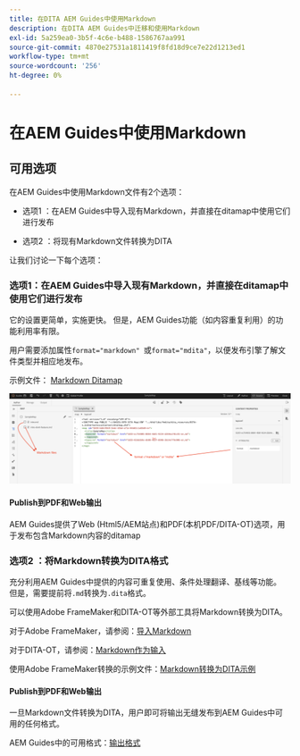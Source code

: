 ```yaml
---
title: 在DITA AEM Guides中使用Markdown
description: 在DITA AEM Guides中迁移和使用Markdown
exl-id: 5a259ea0-3b5f-4c6e-b488-1586767aa991
source-git-commit: 4870e27531a1811419f8fd18d9ce7e22d1213ed1
workflow-type: tm+mt
source-wordcount: '256'
ht-degree: 0%

---
```


# 在AEM Guides中使用Markdown

## 可用选项

在AEM Guides中使用Markdown文件有2个选项：

- 选项1 ：在AEM Guides中导入现有Markdown，并直接在ditamap中使用它们进行发布

- 选项2 ：将现有Markdown文件转换为DITA

让我们讨论一下每个选项：

### 选项1：在AEM Guides中导入现有Markdown，并直接在ditamap中使用它们进行发布

它的设置更简单，实施更快。 但是，AEM Guides功能（如内容重复利用）的功能利用率有限。

用户需要添加属性`format="markdown" `或`format="mdita"`，以便发布引擎了解文件类型并相应地发布。

示例文件： [Markdown Ditamap](https://acrobat.adobe.com/id/urn:aaid:sc:AP:da31137e-be84-44fb-8974-d038eeff0283)

![参考屏幕快照](../assets/authoring/markdown_map.png)


#### Publish到PDF和Web输出

AEM Guides提供了Web (Html5/AEM站点)和PDF(本机PDF/DITA-OT)选项，用于发布包含Markdown内容的ditamap

### 选项2 ：将Markdown转换为DITA格式

充分利用AEM Guides中提供的内容可重复使用、条件处理翻译、基线等功能。 但是，需要提前将`.md`转换为`.dita`格式。

可以使用Adobe FrameMaker和DITA-OT等外部工具将Markdown转换为DITA。


对于Adobe FrameMaker，请参阅：[导入Markdown](https://www.adobe.com/in/products/framemaker/features.html#import-markdown)

对于DITA-OT，请参阅：[Markdown作为输入](https://www.dita-ot.org/dev/topics/markdown-input.html)

使用Adobe FrameMaker转换的示例文件：[Markdown转换为DITA示例](https://acrobat.adobe.com/id/urn:aaid:sc:AP:874881f3-ba43-410c-abc6-2df899536d79)

#### Publish到PDF和Web输出

一旦Markdown文件转换为DITA，用户即可将输出无缝发布到AEM Guides中可用的任何格式。

AEM Guides中的可用格式：[输出格式](../../../user-guide/generate-output-understand-presets.md)
